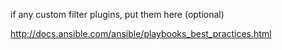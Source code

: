 if any custom filter plugins, put them here (optional)

http://docs.ansible.com/ansible/playbooks_best_practices.html
